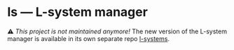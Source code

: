 # ls — L-system manager

:warning: *This project is not maintained anymore!* The new version of the L-system manager is available in its own separate repo [l-systems](https://github.com/Amphiluke/l-systems).